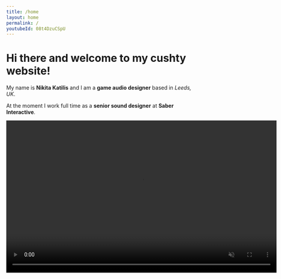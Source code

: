 ```yaml
---
title: /home
layout: home
permalink: /
youtubeId: 08t4DzuCSpU
---
```



# Hi there and welcome to my cushty website!

My name is **Nikita Katilis** and I am a **game audio designer** based in *Leeds, UK*. 

At the moment I work full time as a **senior sound designer** at **Saber Interactive**. 

<video width="720" height="405" controls loop="" muted = "" autoplay="">
          <source src="https://github.com/Katalize/nikitakatilisaudio.dev/raw/main/_media/Showreel.mp4">
        </video>